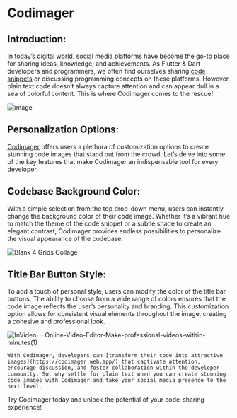 # Codimager
## Introduction: 
In today’s digital world, social media platforms have become the go-to place for sharing ideas, knowledge, and achievements. As Flutter & Dart developers and programmers, we often find ourselves sharing [code snippets](https://codimager.web.app/) or discussing programming concepts on these platforms. However, plain text code doesn’t always capture attention and can appear dull in a sea of colorful content. This is where Codimager comes to the rescue!

![image](https://github.com/MSatyam-Mishra/codimager/assets/12216430/0bb73698-a825-43d2-89f5-bd05bab76d82)

## Personalization Options: 
[Codimager](https://codimager.web.app/) offers users a plethora of customization options to create stunning code images that stand out from the crowd. Let’s delve into some of the key features that make Codimager an indispensable tool for every developer.



## Codebase Background Color: 
With a simple selection from the top drop-down menu, users can instantly change the background color of their code image. Whether it’s a vibrant hue to match the theme of the code snippet or a subtle shade to create an elegant contrast, Codimager provides endless possibilities to personalize the visual appearance of the codebase.

![Blank 4 Grids Collage](https://github.com/MSatyam-Mishra/codimager/assets/12216430/aa59b90d-a233-4c20-a02c-c5eba5169225)


## Title Bar Button Style: 
To add a touch of personal style, users can modify the color of the title bar buttons. The ability to choose from a wide range of colors ensures that the code image reflects the user’s personality and branding. This customization option allows for consistent visual elements throughout the image, creating a cohesive and professional look.

![InVideo---Online-Video-Editor-Make-professional-videos-within-minutes(1)](https://github.com/MSatyam-Mishra/codimager/assets/12216430/b7264c10-ab4e-45bb-b420-e3c9130fb686)

```
With Codimager, developers can [transform their code into attractive images](https://codimager.web.app/) that captivate attention, encourage discussion, and foster collaboration within the developer community. So, why settle for plain text when you can create stunning code images with Codimager and take your social media presence to the next level.
```

Try Codimager today and unlock the potential of your code-sharing experience!


